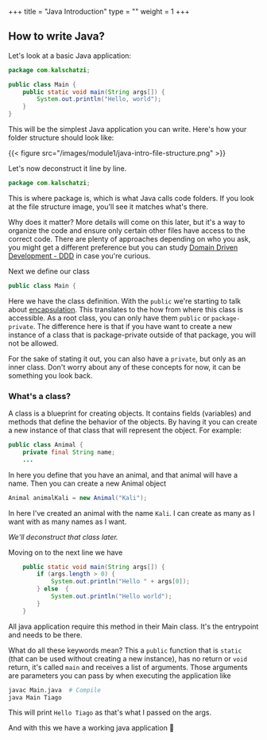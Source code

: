 +++
title = "Java Introduction"
type = ""
weight = 1
+++

## How to write Java?

Let's look at a basic Java application:

```java
package com.kalschatzi;

public class Main {
    public static void main(String args[]) {
        System.out.println("Hello, world");
    }
}

```

This will be the simplest Java application you can write. Here's how your folder structure should look like:

{{< figure src="/images/module1/java-intro-file-structure.png" >}}

Let's now deconstruct it line by line.

```java
package com.kalschatzi;
```
This is where package is, which is what Java calls code folders. If you look at the file structure image, you'll see it matches what's there.

Why does it matter? More details will come on this later, but it's a way to organize the code and ensure only certain other files have access to the correct code. There are plenty of approaches depending on who you ask, you might get a different preference but you can study [Domain Driven Development - DDD](https://www.geeksforgeeks.org/domain-driven-design-ddd/) in case you're curious.

Next we define our class

```java
public class Main {
```

Here we have the class definition. With the `public` we're starting to talk about [encapsulation](https://www.geeksforgeeks.org/encapsulation-in-java/). This translates to the how from where this class is accessible. As a root class, you can only have them `public` or `package-private`. The difference here is that if you have want to create a new instance of a class that is package-private outside of that package, you will not be allowed.

For the sake of stating it out, you can also have a `private`, but only as an inner class. Don't worry about any of these concepts for now, it can be something you look back.

### What's a class?
A class is a blueprint for creating objects. It contains fields (variables) and methods that define the behavior of the objects.
By having it you can create a new instance of that class that will represent the object. For example:

```java
public class Animal {
    private final String name;
    ...

```

In here you define that you have an animal, and that animal will have a name. Then you can create a new Animal object

```java
Animal animalKali = new Animal("Kali");
```

In here I've created an animal with the name `Kali`. I can create as many as I want with as many names as I want.

*We'll deconstruct that class later.*


Moving on to the next line we have
```java
    public static void main(String args[]) {
        if (args.length > 0) {
            System.out.println("Hello " + args[0]);
        } else  {
            System.out.println("Hello world");
        }
    }
```

All java application require this method in their Main class. It's the entrypoint and needs to be there.

What do all these keywords mean?
This a `public` function that is `static` (that can be used without creating a new instance), has no return or `void` return, it's called `main` and receives a list of arguments. Those arguments are parameters you can pass by when executing the application like

```bash
javac Main.java  # Compile
java Main Tiago
```

This will print `Hello Tiago` as that's what I passed on the args.

And with this we have a working java application 🎉